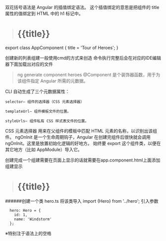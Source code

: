 双花括号语法是 Angular 的插值绑定语法。 这个插值绑定的意思是把组件的 title 属性的值绑定到 HTML 中的 h1 标记中。
><h1>{{title}}</h1>
export class AppComponent {
  title = 'Tour of Heroes';
}

创建新的列表组建一般使用cmd的方式来创造
命令执行完整后会在对应的IDE编辑器下面加载出对应的文件
>ng generate component heroes
@Component 是个装饰器函数，用于为该组件指定 Angular 所需的元数据。


CLI 自动生成了三个元数据属性：

    selector— 组件的选择器（CSS 元素选择器）

    templateUrl— 组件模板文件的位置。

    styleUrls— 组件私有 CSS 样式表文件的位置。
CSS 元素选择器  用来在父组件的模板中匹配 HTML 元素的名称，以识别出该组件。
ngOnInit 是一个生命周期钩子，Angular 在创建完组件后很快就会调用 ngOnInit。这里是放置初始化逻辑的好地方。
始终要 export 这个组件类，以便在其它地方（比如 AppModule）导入它。

创建完成一个组建需要在页面上显示的话就需要在app.component.html上面添加组建显示
><h1>{{title}}</h1>
<app-heroes></app-heroes>

######创建一个类
hero.ts
将该类导入  import {Hero} from '../hero';
引入参数 
```
  hero: Hero = {
    id: 1,
    name: 'Windstorm'
  };
```
※特别注于语法上的空格

